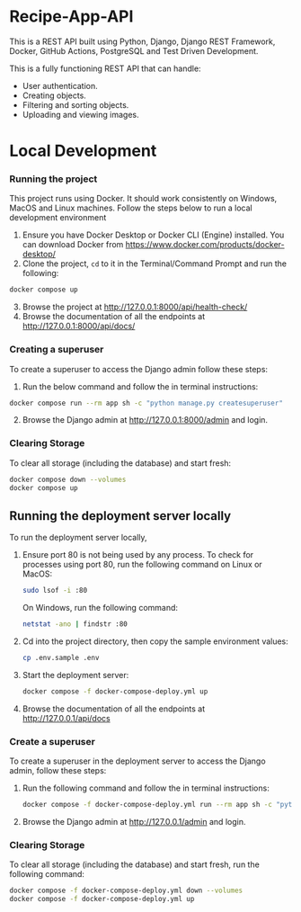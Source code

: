 # Recipe-App-API
This is a REST API built using Python, Django, Django REST Framework, Docker, GitHub Actions, PostgreSQL and Test Driven Development.

This is a fully functioning REST API that can handle:
- User authentication.
- Creating objects.
- Filtering and sorting objects.
- Uploading and viewing images.

# Local Development
### Running the project
This project runs using Docker. It should work consistently on Windows, MacOS and Linux machines. 
Follow the steps below to run a local development environment
1. Ensure you have Docker Desktop or Docker CLI (Engine) installed. You can download Docker from https://www.docker.com/products/docker-desktop/
2. Clone the project, `cd` to it in the Terminal/Command Prompt and run the following:
```sh
docker compose up
```
3. Browse the project at http://127.0.0.1:8000/api/health-check/
4. Browse the documentation of all the endpoints at http://127.0.0.1:8000/api/docs/
### Creating a superuser
To create a superuser to access the Django admin follow these steps:
1. Run the below command and follow the in terminal instructions:
```sh
docker compose run --rm app sh -c "python manage.py createsuperuser"
```
2.  Browse the Django admin at http://127.0.0.1:8000/admin and login.
### Clearing Storage
To clear all storage (including the database) and start fresh:

```sh
docker compose down --volumes
docker compose up
```
## Running the deployment server locally
To run the deployment server locally,
1. Ensure port 80 is not being used by any process. To check for processes using port 80, run the following command on Linux or MacOS:
   ```sh
   sudo lsof -i :80
   ```
   On Windows, run the following command:
   ```sh
   netstat -ano | findstr :80
   ```
2. Cd into the project directory, then copy the sample environment values:
   ```sh
   cp .env.sample .env
   ```
3. Start the deployment server:
   ```sh
   docker compose -f docker-compose-deploy.yml up
   ```
4. Browse the documentation of all the endpoints at http://127.0.0.1/api/docs
### Create a superuser
To create a superuser in the deployment server to access the Django admin, follow these steps:
1. Run the following command and follow the in terminal instructions:
   ```sh
   docker compose -f docker-compose-deploy.yml run --rm app sh -c "python manage.py createsuperuser"
2.  Browse the Django admin at http://127.0.0.1/admin and login.
### Clearing Storage
To clear all storage (including the database) and start fresh, run the following command:
```sh
docker compose -f docker-compose-deploy.yml down --volumes
docker compose -f docker-compose-deploy.yml up
```
